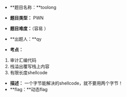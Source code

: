 * **题目名称：**toolong

* **题目类型：** PWN

* **题目难度：**（容易 ）

* **出题人：**qy

* **考点：**  

1. 审计汇编代码
2. 栈溢出覆写栈上内容
3. 有限长度shellcode

* **描述：**  一个字节能解决的shellcode，就不要用两个字节！
* **flag：**动态flag
